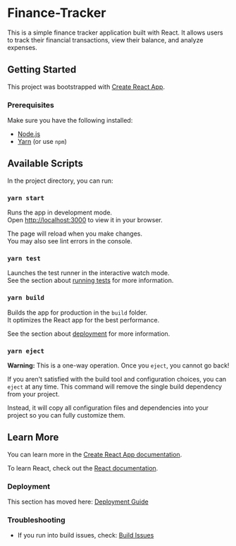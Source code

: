 # Finance-Tracker

This is a simple finance tracker application built with React. It allows users to track their financial transactions, view their balance, and analyze expenses.

## Getting Started

This project was bootstrapped with [Create React App](https://github.com/facebook/create-react-app).

### Prerequisites

Make sure you have the following installed:
- [Node.js](https://nodejs.org/)
- [Yarn](https://yarnpkg.com/) (or use `npm`)

## Available Scripts

In the project directory, you can run:

### `yarn start`

Runs the app in development mode.\
Open [http://localhost:3000](http://localhost:3000) to view it in your browser.

The page will reload when you make changes.\
You may also see lint errors in the console.

### `yarn test`

Launches the test runner in the interactive watch mode.\
See the section about [running tests](https://facebook.github.io/create-react-app/docs/running-tests) for more information.

### `yarn build`

Builds the app for production in the `build` folder.\
It optimizes the React app for the best performance.

See the section about [deployment](https://facebook.github.io/create-react-app/docs/deployment) for more information.

### `yarn eject`

**Warning:** This is a one-way operation. Once you `eject`, you cannot go back!

If you aren't satisfied with the build tool and configuration choices, you can `eject` at any time. This command will remove the single build dependency from your project.

Instead, it will copy all configuration files and dependencies into your project so you can fully customize them.

## Learn More

You can learn more in the [Create React App documentation](https://facebook.github.io/create-react-app/docs/getting-started).

To learn React, check out the [React documentation](https://reactjs.org/).

### Deployment

This section has moved here: [Deployment Guide](https://facebook.github.io/create-react-app/docs/deployment)

### Troubleshooting

- If you run into build issues, check: [Build Issues](https://facebook.github.io/create-react-app/docs/troubleshooting#npm-run-build-fails-to-minify)
